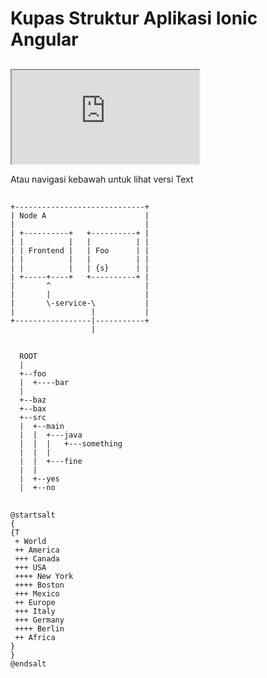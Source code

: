 # Kupas Struktur Aplikasi Ionic Angular

##
<iframe src="https://www.youtube.com/embed/kKkBWKCcYiE"></iframe>

Atau navigasi kebawah untuk lihat versi Text

##

```{.render_ditaa args="--transparent --scale 1 --font 'Raleway'"}
+-----------------------------+
| Node A                      |
|                             |
| +----------+   +----------+ |
| |          |   |          | |
| | Frontend |   | Foo      | |
| |          |   |          | |
| |          |   | {s}      | |
| +-----+----+   +----------+ |
|       ^                     |
|       |                     |
|       \-service-\           |
|                 |           |
+-----------------|-----------+
                  |
```

##

```{.render_ditaa args="--transparent --scale 1 --font 'Raleway'"}
  ROOT      
  |
  +--foo
  |  +----bar
  |  
  +--baz   
  +--bax   
  +--src   
  |  +--main
  |  |  +---java
  |  |  |   +---something
  |  |  |
  |  |  +---fine
  |  |
  |  +--yes
  |  +--no
```

##

```{.render_plantuml args="-Sbackgroundcolor=transparent -SdefaultFontSize=24 -SdefaultFontName=Raleway"}
@startsalt
{
{T
 + World
 ++ America
 +++ Canada
 +++ USA
 ++++ New York
 ++++ Boston
 +++ Mexico
 ++ Europe
 +++ Italy
 +++ Germany
 ++++ Berlin
 ++ Africa
}
}
@endsalt
```